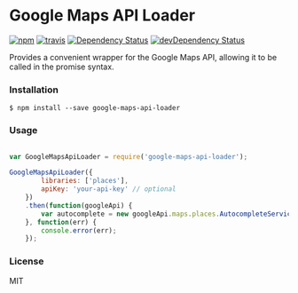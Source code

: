 
# Google Maps API Loader


[![npm](https://img.shields.io/npm/v/google-maps-api-loader.svg)](http://npm.im/google-maps-api-loader)
[![travis](https://travis-ci.org/ld0rman/google-maps-api-loader.svg?branch=master)](https://travis-ci.org/ld0rman/google-maps-api-loader)
[![Dependency Status](https://david-dm.org/ld0rman/google-maps-api-loader.svg?style=flat)](https://david-dm.org/ld0rman/google-maps-api-loader)
[![devDependency Status](https://david-dm.org/ld0rman/google-maps-api-loader/dev-status.svg?style=flat)](https://david-dm.org/ld0rman/google-maps-api-loader#info=devDependencies)


Provides a convenient wrapper for the Google Maps API, allowing it to be called in the promise syntax.

### Installation

```
$ npm install --save google-maps-api-loader
```

### Usage

```js

var GoogleMapsApiLoader = require('google-maps-api-loader');

GoogleMapsApiLoader({
        libraries: ['places'],
        apiKey: 'your-api-key' // optional
    })
    .then(function(googleApi) {
        var autocomplete = new googleApi.maps.places.AutocompleteService();
    }, function(err) {
        console.error(err);
    });

```

### License

MIT
